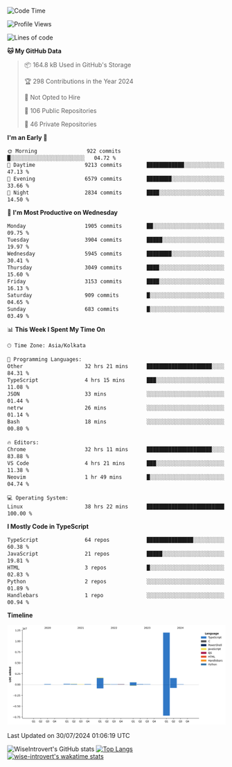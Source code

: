 <!--START_SECTION:waka-->
![Code Time](http://img.shields.io/badge/Code%20Time-1%2C990%20hrs%2020%20mins-blue)

![Profile Views](http://img.shields.io/badge/Profile%20Views-17-blue)

![Lines of code](https://img.shields.io/badge/From%20Hello%20World%20I%27ve%20Written-16.2%20million%20lines%20of%20code-blue)

**🐱 My GitHub Data** 

> 📦 164.8 kB Used in GitHub's Storage 
 > 
> 🏆 298 Contributions in the Year 2024
 > 
> 🚫 Not Opted to Hire
 > 
> 📜 106 Public Repositories 
 > 
> 🔑 46 Private Repositories 
 > 
**I'm an Early 🐤** 

```text
🌞 Morning                922 commits         █░░░░░░░░░░░░░░░░░░░░░░░░   04.72 % 
🌆 Daytime                9213 commits        ████████████░░░░░░░░░░░░░   47.13 % 
🌃 Evening                6579 commits        ████████░░░░░░░░░░░░░░░░░   33.66 % 
🌙 Night                  2834 commits        ████░░░░░░░░░░░░░░░░░░░░░   14.50 % 
```
📅 **I'm Most Productive on Wednesday** 

```text
Monday                   1905 commits        ██░░░░░░░░░░░░░░░░░░░░░░░   09.75 % 
Tuesday                  3904 commits        █████░░░░░░░░░░░░░░░░░░░░   19.97 % 
Wednesday                5945 commits        ████████░░░░░░░░░░░░░░░░░   30.41 % 
Thursday                 3049 commits        ████░░░░░░░░░░░░░░░░░░░░░   15.60 % 
Friday                   3153 commits        ████░░░░░░░░░░░░░░░░░░░░░   16.13 % 
Saturday                 909 commits         █░░░░░░░░░░░░░░░░░░░░░░░░   04.65 % 
Sunday                   683 commits         █░░░░░░░░░░░░░░░░░░░░░░░░   03.49 % 
```


📊 **This Week I Spent My Time On** 

```text
🕑︎ Time Zone: Asia/Kolkata

💬 Programming Languages: 
Other                    32 hrs 21 mins      █████████████████████░░░░   84.31 % 
TypeScript               4 hrs 15 mins       ███░░░░░░░░░░░░░░░░░░░░░░   11.08 % 
JSON                     33 mins             ░░░░░░░░░░░░░░░░░░░░░░░░░   01.44 % 
netrw                    26 mins             ░░░░░░░░░░░░░░░░░░░░░░░░░   01.14 % 
Bash                     18 mins             ░░░░░░░░░░░░░░░░░░░░░░░░░   00.80 % 

🔥 Editors: 
Chrome                   32 hrs 11 mins      █████████████████████░░░░   83.88 % 
VS Code                  4 hrs 21 mins       ███░░░░░░░░░░░░░░░░░░░░░░   11.38 % 
Neovim                   1 hr 49 mins        █░░░░░░░░░░░░░░░░░░░░░░░░   04.74 % 

💻 Operating System: 
Linux                    38 hrs 22 mins      █████████████████████████   100.00 % 
```

**I Mostly Code in TypeScript** 

```text
TypeScript               64 repos            ███████████████░░░░░░░░░░   60.38 % 
JavaScript               21 repos            █████░░░░░░░░░░░░░░░░░░░░   19.81 % 
HTML                     3 repos             █░░░░░░░░░░░░░░░░░░░░░░░░   02.83 % 
Python                   2 repos             ░░░░░░░░░░░░░░░░░░░░░░░░░   01.89 % 
Handlebars               1 repo              ░░░░░░░░░░░░░░░░░░░░░░░░░   00.94 % 
```



**Timeline**

![Lines of Code chart](https://raw.githubusercontent.com/wise-introvert/wise-introvert/master/assets/bar_graph.png)


 Last Updated on 30/07/2024 01:06:19 UTC
<!--END_SECTION:waka-->

![WiseIntrovert's GitHub stats](https://github-readme-stats.vercel.app/api?username=wise-introvert&count_private=true&show_icons=true)
[![Top Langs](https://github-readme-stats.vercel.app/api/top-langs/?username=wise-introvert&langs_count=10)](https://github.com/anuraghazra/github-readme-stats)
[![wise-introvert's wakatime stats](https://github-readme-stats.vercel.app/api/wakatime?username=wiseintrovert)](https://github.com/anuraghazra/github-readme-stats)
